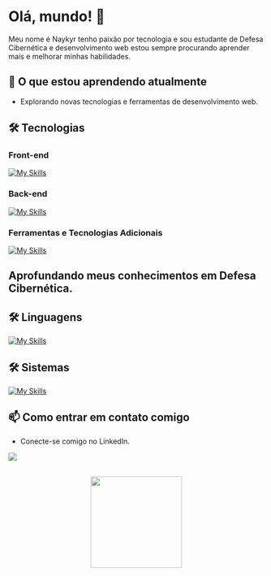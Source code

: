 # Olá, mundo! 👋

Meu nome é Naykyr tenho paixão por tecnologia e sou estudante de Defesa Cibernética e desenvolvimento web estou sempre procurando aprender mais e melhorar minhas habilidades.

## 🌱 O que estou aprendendo atualmente

- Explorando novas tecnologias e ferramentas de desenvolvimento web.

## 🛠️ Tecnologias

### Front-end

[![My Skills](https://skillicons.dev/icons?i=html,css,js,vue)](https://skillicons.dev)

### Back-end

[![My Skills](https://skillicons.dev/icons?i=php,mysql,sqlite,java)](https://skillicons.dev)

### Ferramentas e Tecnologias Adicionais

[![My Skills](https://skillicons.dev/icons?i=git,github)](https://skillicons.dev)

## Aprofundando meus conhecimentos em Defesa Cibernética.
  
## 🛠️ Linguagens

[![My Skills](https://skillicons.dev/icons?i=bash,c,py,powershell)](https://skillicons.dev)

## 🛠️ Sistemas

[![My Skills](https://skillicons.dev/icons?i=kali,linux,windows)](https://skillicons.dev)

## 📫 Como entrar em contato comigo

- Conecte-se comigo no LinkedIn.<br>
<p>
  <a href="https://www.linkedin.com/in/naykyr-oliveira/" target="_blank">
    <img src="https://skillicons.dev/icons?i=linkedin" />
  </a>
</p>
<div align="center" style="display: inline_block"><br>
    <img  height="180em" src="https://github-readme-stats.vercel.app/api/top-langs/?username=NaykyrOliveira&layout=compact">
</div>

<div align="center" style="display: inline_block"><br> 
</div>

